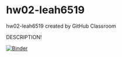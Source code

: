 # hw02-leah6519

hw02-leah6519 created by GitHub Classroom

DESCRIPTION!

[![Binder](https://mybinder.org/badge_logo.svg)](https://mybinder.org/v2/gh/UCB-stat-159-s23/hw02-leah6519/HEAD?labpath=LOSC_Event_tutorial.ipynb)